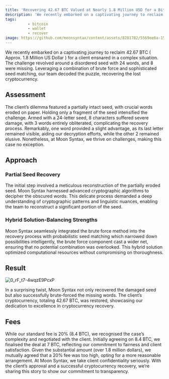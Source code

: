 ```yaml
---
title: 'Recovering 42.67 BTC Valued at Nearly 1.8 Million USD for a Bitcoin Holder'
description: 'We recently embarked on a captivating journey to reclaim 42.67 BTC ( Approx. 1.8 Million US Dollar ) for a client ensnared in a complex situation. The challenge revolved around a disordered seed with 24 words, and 8 were missing. Leveraging a combination of brute force and sophisticated seed matching, our team decoded the puzzle, recovering the lost cryptocurrency.'
tags:
          - bitcoin
          - wallet
          - recover
image: https://github.com/moonsyntax/content/assets/8281782/5569ee6a-15d1-410d-9672-f1b9c6b4618f
---
```


We recently embarked on a captivating journey to reclaim 42.67 BTC ( Approx. 1.8 Million US Dollar ) for a client ensnared in a complex situation. The challenge revolved around a disordered seed with 24 words, and 8 were missing. Leveraging a combination of brute force and sophisticated seed matching, our team decoded the puzzle, recovering the lost cryptocurrency.

## Assessment

The client’s dilemma featured a partially intact seed, with crucial words eroded on paper. Holding only a fragment of the seed intensified the challenge. Armed with a 24-letter seed, 8 characters suffered severe damage, with 3 words entirely obliterated, complicating the recovery process. Remarkably, one word provided a slight advantage, as its last letter remained visible, aiding our decryption efforts, while the other 2 remained elusive. Nonetheless, at Moon Syntax, we thrive on challenges, making this case no exception.

## Approach

### Partial Seed Recovery

The initial step involved a meticulous reconstruction of the partially eroded seed. Moon Syntax harnessed advanced cryptographic algorithms to decipher the obscured words. This delicate process demanded a deep understanding of cryptographic patterns and linguistic nuances, enabling the team to reconstruct a significant portion of the seed.

### Hybrid Solution-Balancing Strengths

Moon Syntax seamlessly integrated the brute force method into the recovery process with probabilistic seed matching which narrowed down possibilities intelligently, the brute force component cast a wider net, ensuring that no potential combination was overlooked. This hybrid solution optimized computational resources without compromising on thoroughness.

## Result

![0_rF_t7-4wqzE9PcxP](https://github.com/moonsyntax/content/assets/8281782/5e3ad6e0-7d88-4117-95e9-b3e624c073da)


In a surprising twist, Moon Syntax not only recovered the damaged seed but also successfully brute-forced the missing words. The client’s cryptocurrency, totaling 42.67 BTC, was restored, showcasing our dedication to excellence in cryptocurrency recovery.

## Fees


While our standard fee is 20% (8.4 BTC), we recognised the case’s complexity and negotiated with the client. Initially agreeing on 8.4 BTC, we finalised the deal at 7 BTC, reflecting our commitment to fairness and client satisfaction. Given the substantial amount (over 1.8 million dollars), we mutually agreed that a 20% fee was too high, opting for a more reasonable arrangement. At Moon Syntax, we take client confidentiality seriously. With the client’s approval and a successful cryptocurrency recovery, we’re sharing this story to show our commitment to transparency.

